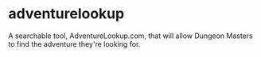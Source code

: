 # adventurelookup
A searchable tool, AdventureLookup.com, that will allow Dungeon Masters to find the adventure they're looking for.
